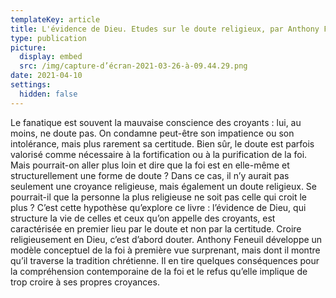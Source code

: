 ```yaml
---
templateKey: article
title: L'évidence de Dieu. Etudes sur le doute religieux, par Anthony Feneuil
type: publication
picture:
  display: embed
  src: /img/capture-d’écran-2021-03-26-à-09.44.29.png
date: 2021-04-10
settings:
  hidden: false
---
```

Le fanatique est souvent la mauvaise conscience des croyants : lui, au moins, ne doute pas. On condamne peut-être son impatience ou son intolérance, mais plus rarement sa certitude. Bien sûr, le doute est parfois valorisé comme nécessaire à la fortification ou à la purification de la foi. Mais pourrait-on aller plus loin et dire que la foi est en elle-même et structurellement une forme de doute ? Dans ce cas, il n’y aurait pas seulement une croyance religieuse, mais également un doute religieux. Se pourrait-il que la personne la plus religieuse ne soit pas celle qui croit le plus ? C’est cette hypothèse qu’explore ce livre : l’évidence de Dieu, qui structure la vie de celles et ceux qu’on appelle des croyants, est caractérisée en premier lieu par le doute et non par la certitude. Croire religieusement en Dieu, c’est d’abord douter. Anthony Feneuil développe un modèle conceptuel de la foi à première vue surprenant, mais dont il montre qu’il traverse la tradition chrétienne. Il en tire quelques conséquences pour la compréhension contemporaine de la foi et le refus qu’elle implique de trop croire à ses propres croyances.